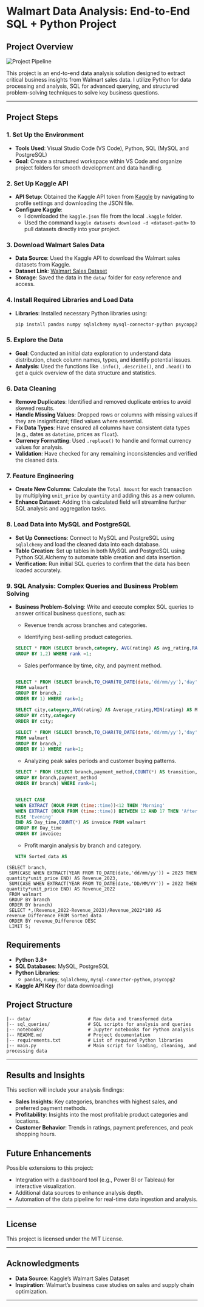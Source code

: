 # Walmart Data Analysis: End-to-End SQL + Python Project 

## Project Overview

![Project Pipeline](https://github.com/najirh/Walmart_SQL_Python/blob/main/walmart_project-piplelines.png)


This project is an end-to-end data analysis solution designed to extract critical business insights from Walmart sales data. I utilize Python for data processing and analysis, SQL for advanced querying, and structured problem-solving techniques to solve key business questions. 

---

## Project Steps

### 1. Set Up the Environment
   - **Tools Used**: Visual Studio Code (VS Code), Python, SQL (MySQL and PostgreSQL)
   - **Goal**: Create a structured workspace within VS Code and organize project folders for smooth development and data handling.

### 2. Set Up Kaggle API
   - **API Setup**: Obtained the Kaggle API token from [Kaggle](https://www.kaggle.com/) by navigating to profile settings and downloading the JSON file.
   - **Configure Kaggle**: 
      - I downloaded the `kaggle.json` file from the local `.kaggle` folder.
      - Used the command `kaggle datasets download -d <dataset-path>` to pull datasets directly into your project.

### 3. Download Walmart Sales Data
   - **Data Source**: Used the Kaggle API to download the Walmart sales datasets from Kaggle.
   - **Dataset Link**: [Walmart Sales Dataset](https://www.kaggle.com/najir0123/walmart-10k-sales-datasets)
   - **Storage**: Saved the data in the `data/` folder for easy reference and access.

### 4. Install Required Libraries and Load Data
   - **Libraries**: Installed necessary Python libraries using:
     ```bash
     pip install pandas numpy sqlalchemy mysql-connector-python psycopg2
     ```
     
### 5. Explore the Data
   - **Goal**: Conducted an initial data exploration to understand data distribution, check column names, types, and identify potential issues.
   - **Analysis**: Used the functions like `.info()`, `.describe()`, and `.head()` to get a quick overview of the data structure and statistics.

### 6. Data Cleaning
   - **Remove Duplicates**: Identified and removed duplicate entries to avoid skewed results.
   - **Handle Missing Values**: Dropped rows or columns with missing values if they are insignificant; filled values where essential.
   - **Fix Data Types**: Have ensured all columns have consistent data types (e.g., dates as `datetime`, prices as `float`).
   - **Currency Formatting**: Used `.replace()` to handle and format currency values for analysis.
   - **Validation**: Have checked for any remaining inconsistencies and verified the cleaned data.

### 7. Feature Engineering
   - **Create New Columns**: Calculate the `Total Amount` for each transaction by multiplying `unit_price` by `quantity` and adding this as a new column.
   - **Enhance Dataset**: Adding this calculated field will streamline further SQL analysis and aggregation tasks.

### 8. Load Data into MySQL and PostgreSQL
   - **Set Up Connections**: Connect to MySQL and PostgreSQL using `sqlalchemy` and load the cleaned data into each database.
   - **Table Creation**: Set up tables in both MySQL and PostgreSQL using Python SQLAlchemy to automate table creation and data insertion.
   - **Verification**: Run initial SQL queries to confirm that the data has been loaded accurately.

### 9. SQL Analysis: Complex Queries and Business Problem Solving
   - **Business Problem-Solving**: Write and execute complex SQL queries to answer critical business questions, such as:
     - Revenue trends across branches and categories.
     
     - Identifying best-selling product categories.
     ```sql
     SELECT * FROM (SELECT branch,category, AVG(rating) AS avg_rating,RANK() OVER(PARTITION BY branch ORDER BY AVG(rating) DESC) FROM walmart
     GROUP BY 1,2) WHERE rank =1;
     ```
     - Sales performance by time, city, and payment method.
     ```sql

     SELECT * FROM (SELECT branch,TO_CHAR(TO_DATE(date,'dd/mm/yy'),'day'),COUNT(*) AS transations,RANK() OVER(PARTITION BY branch ORDER BY COUNT(*) DESC) AS rank 
     FROM walmart
     GROUP BY branch,2
     ORDER BY 1) WHERE rank=1;

     SELECT city,category,AVG(rating) AS Average_rating,MIN(rating) AS Min_rating,MAX(rating) AS Max_rating FROM walmart
     GROUP BY city,category
     ORDER BY city;

     SELECT * FROM (SELECT branch,TO_CHAR(TO_DATE(date,'dd/mm/yy'),'day'),COUNT(*) AS transations,RANK() OVER(PARTITION BY branch ORDER BY COUNT(*) DESC) AS rank 
     FROM walmart
     GROUP BY branch,2
     ORDER BY 1) WHERE rank=1;
     ```
     - Analyzing peak sales periods and customer buying patterns.
     ```sql
     SELECT * FROM (SELECT branch,payment_method,COUNT(*) AS transition,RANK() OVER(PARTITION BY branch ORDER BY COUNT(*) DESC) AS rank FROM walmart
     GROUP BY branch,payment_method
     ORDER BY branch) WHERE rank=1;


     SELECT CASE 
     WHEN EXTRACT (HOUR FROM (time::time))<12 THEN 'Morning'
     WHEN EXTRACT (HOUR FROM (time::time)) BETWEEN 12 AND 17 THEN 'Afternoon'
     ELSE 'Evening' 
     END AS Day_time,COUNT(*) AS invoice FROM walmart
     GROUP BY Day_time
     ORDER BY invoice;

     ```
     - Profit margin analysis by branch and category.
      ```sql
     WITH Sorted_data AS 
    (SELECT branch,
     SUM(CASE WHEN EXTRACT(YEAR FROM TO_DATE(date,'dd/mm/yy')) = 2023 THEN quantity*unit_price END) AS Revenue_2023, 
     SUM(CASE WHEN EXTRACT(YEAR FROM TO_DATE(date,'DD/MM/YY')) = 2022 THEN quantity*unit_price END) AS Revenue_2022
     FROM walmart
     GROUP BY branch
     ORDER BY branch)
     SELECT *,(Revenue_2022-Revenue_2023)/Revenue_2022*100 AS revenue_Difference FROM Sorted_data
     ORDER BY revenue_Difference DESC
     LIMIT 5;


## Requirements

- **Python 3.8+**
- **SQL Databases**: MySQL, PostgreSQL
- **Python Libraries**:
  - `pandas`, `numpy`, `sqlalchemy`, `mysql-connector-python`, `psycopg2`
- **Kaggle API Key** (for data downloading)


## Project Structure

```plaintext
|-- data/                     # Raw data and transformed data
|-- sql_queries/              # SQL scripts for analysis and queries
|-- notebooks/                # Jupyter notebooks for Python analysis
|-- README.md                 # Project documentation
|-- requirements.txt          # List of required Python libraries
|-- main.py                   # Main script for loading, cleaning, and processing data
```
---

## Results and Insights

This section will include your analysis findings:
- **Sales Insights**: Key categories, branches with highest sales, and preferred payment methods.
- **Profitability**: Insights into the most profitable product categories and locations.
- **Customer Behavior**: Trends in ratings, payment preferences, and peak shopping hours.

## Future Enhancements

Possible extensions to this project:
- Integration with a dashboard tool (e.g., Power BI or Tableau) for interactive visualization.
- Additional data sources to enhance analysis depth.
- Automation of the data pipeline for real-time data ingestion and analysis.

---

## License

This project is licensed under the MIT License. 

---

## Acknowledgments

- **Data Source**: Kaggle’s Walmart Sales Dataset
- **Inspiration**: Walmart’s business case studies on sales and supply chain optimization.

---
